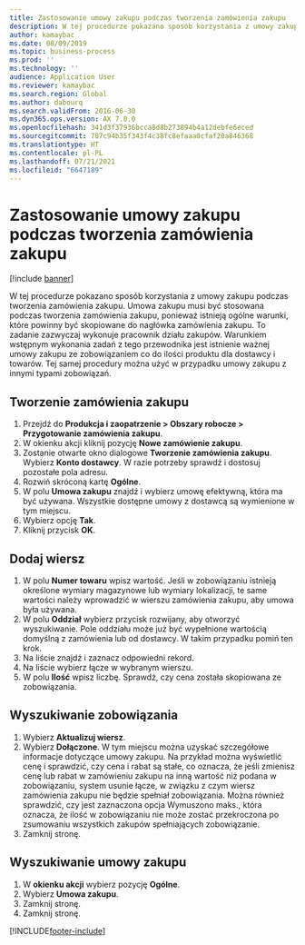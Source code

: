 ```yaml
---
title: Zastosowanie umowy zakupu podczas tworzenia zamówienia zakupu
description: W tej procedurze pokazano sposób korzystania z umowy zakupu podczas tworzenia zamówienia zakupu.
author: kamaybac
ms.date: 08/09/2019
ms.topic: business-process
ms.prod: ''
ms.technology: ''
audience: Application User
ms.reviewer: kamaybac
ms.search.region: Global
ms.author: dabourq
ms.search.validFrom: 2016-06-30
ms.dyn365.ops.version: AX 7.0.0
ms.openlocfilehash: 341d3f37936bcca8d8b273894b4a12debfe6eced
ms.sourcegitcommit: 787c94b35f343f4c38fc8efaaa0cfaf20a846368
ms.translationtype: HT
ms.contentlocale: pl-PL
ms.lasthandoff: 07/21/2021
ms.locfileid: "6647189"
---
```

# <a name="apply-a-purchase-agreement-when-creating-a-purchase-order"></a>Zastosowanie umowy zakupu podczas tworzenia zamówienia zakupu

[!include [banner](../../includes/banner.md)]

W tej procedurze pokazano sposób korzystania z umowy zakupu podczas tworzenia zamówienia zakupu. Umowa zakupu musi być stosowana podczas tworzenia zamówienia zakupu, ponieważ istnieją ogólne warunki, które powinny być skopiowane do nagłówka zamówienia zakupu. To zadanie zazwyczaj wykonuje pracownik działu zakupów. Warunkiem wstępnym wykonania zadań z tego przewodnika jest istnienie ważnej umowy zakupu ze zobowiązaniem co do ilości produktu dla dostawcy i towarów. Tej samej procedury można użyć w przypadku umowy zakupu z innymi typami zobowiązań.

## <a name="create-a-purchase-order"></a>Tworzenie zamówienia zakupu

1. Przejdź do **Produkcja i zaopatrzenie \> Obszary robocze \> Przygotowanie zamówienia zakupu**.
1. W okienku akcji kliknij pozycję **Nowe zamówienie zakupu**.
1. Zostanie otwarte okno dialogowe **Tworzenie zamówienia zakupu**. Wybierz **Konto dostawcy**. W razie potrzeby sprawdź i dostosuj pozostałe pola adresu.
1. Rozwiń skróconą kartę **Ogólne**.
1. W polu **Umowa zakupu** znajdź i wybierz umowę efektywną, która ma być używana. Wszystkie dostępne umowy z dostawcą są wymienione w tym miejscu.  
1. Wybierz opcję **Tak**.
1. Kliknij przycisk **OK**.

## <a name="add-a-line"></a>Dodaj wiersz

1. W polu **Numer towaru** wpisz wartość. Jeśli w zobowiązaniu istnieją określone wymiary magazynowe lub wymiary lokalizacji, te same wartości należy wprowadzić w wierszu zamówienia zakupu, aby umowa była używana.
1. W polu **Oddział** wybierz przycisk rozwijany, aby otworzyć wyszukiwanie. Pole oddziału może już być wypełnione wartością domyślną z zamówienia lub od dostawcy. W takim przypadku pomiń ten krok.  
1. Na liście znajdź i zaznacz odpowiedni rekord.
1. Na liście wybierz łącze w wybranym wierszu.
1. W polu **Ilość** wpisz liczbę. Sprawdź, czy cena została skopiowana ze zobowiązania.  

## <a name="look-up-the-commitment"></a>Wyszukiwanie zobowiązania

1. Wybierz **Aktualizuj wiersz**.
1. Wybierz **Dołączone**. W tym miejscu można uzyskać szczegółowe informacje dotyczące umowy zakupu. Na przykład można wyświetlić cenę i sprawdzić, czy cena i rabat są stałe, co oznacza, że jeśli zmienisz cenę lub rabat w zamówieniu zakupu na inną wartość niż podana w zobowiązaniu, system usunie łącze, w związku z czym wiersz zamówienia zakupu nie będzie spełniał zobowiązania. Można również sprawdzić, czy jest zaznaczona opcja Wymuszono maks., która oznacza, że ilość w zobowiązaniu nie może zostać przekroczona po zsumowaniu wszystkich zakupów spełniających zobowiązanie.  
1. Zamknij stronę.

## <a name="look-up-the-purchase-agreement"></a>Wyszukiwanie umowy zakupu

1. W **okienku akcji** wybierz pozycję **Ogólne**.
1. Wybierz **Umowa zakupu**.
1. Zamknij stronę.
1. Zamknij stronę.



[!INCLUDE[footer-include](../../../includes/footer-banner.md)]